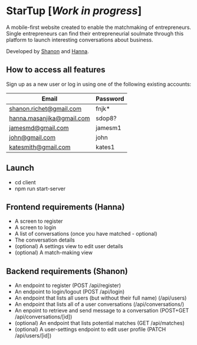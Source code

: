 # StarTup [*Work in progress*]

A mobile-first website created to enable the matchmaking of entrepreneurs. Single entrepreneurs can find their entrepreneurial soulmate through this platform to launch interesting conversations about business.

Developed by [Shanon](https://github.com/shanon-richet) and [Hanna](https://github.com/hanjika).

## How to access all features

Sign up as a new user or log in using one of the following existing accounts:

| Email    | Password |
|----------|----------|
| shanon.richet@gmail.com | fnjk*  |
| hanna.masanjika@gmail.com | sdop8? |
| jamesmd@gmail.com | jamesm1 |
| john@gmail.com | john |
| katesmith@gmail.com | kates1 |

## Launch 
- cd client
- npm run start-server

## Frontend requirements (Hanna)
- A screen to register
- A screen to login
- A list of conversations (once you have matched - optional)
- The conversation details
- (optional) A settings view to edit user details
- (optional) A match-making view

## Backend requirements (Shanon)
- An endpoint to register (POST /api/register)
- An endpoint to login/logout (POST /api/login)
- An endpoint that lists all users (but without their full name) (/api/users)
- An endpoint that lists all of a user conversations (/api/conversations/)
- An enpoint to retrieve and send message to a conversation (POST+GET /api/conversations/[id])
- (optional) An endpoint that lists potential matches (GET /api/matches)
- (optional) A user-settings endpoint to edit user profile (PATCH /api/users/[id])